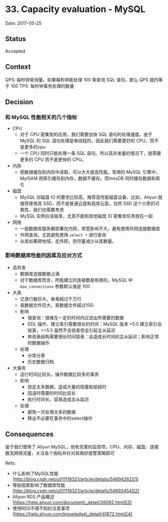 # 33. Capacity evaluation - MySQL

Date: 2017-05-25

## Status

Accepted

## Context

QPS: 每秒钟查询量。如果每秒钟能处理 100 条查询 SQL 语句，那么 QPS 就约等于 100
TPS: 每秒钟事务处理的数量

## Decision

### 和 MySQL 性能相关的几个指标

* CPU
	* 对于 CPU 密集型的应用，我们需要加快 SQL 语句的处理速度。由于MySQL 的 SQL 语句处理是单线程的，因此我们需要更好的 CPU，而不是更多的cpu
	* 一个 CPU 同时只能处理一条 SQL 语句。所以高并发量的情况下，就需要更多的 CPU 而不是更快的 CPU。
* 内存
	* 把数据缓存到内存中读取，可以大大提高性能。常用的 MySQL 引擎中，MyISAM 把索引缓存到内存，数据不缓存。而InnoDB 同时缓存数据和索引
* 磁盘
	* MySQL 对磁盘 IO 的要求比较高，推荐高性能磁盘设备，比如，Aliyun 就推荐使用其 SSD，而不是普通云盘和高效云盘，当然 SSD 这个介质的可靠性，我们也需要考虑
	* MySQL 实例应该独享，尤其不能和其他磁盘 IO 密集型任务放在一起
* 网络
	* 一般数据库服务都部署在内网，带宽影响不大，避免使用外网连接数据库
	* 外网查询，尤其避免使用 `select *` 进行查询
	* 从库如果跨地域，走外网，则尽量减少从库数量。

### 影响数据库性能的因素及应对方式

* 高并发
	* 数据库连接数被占满
	* 对于数据库而言，所能建立的连接数是有限的，MySQL 中`max_connections` 参数默认值是 100
* 大表
	* 记录行数巨大，单表超过千万行
	* 表数据文件巨大，表数据文件超过10G
	* 影响
		* 慢查询：很难在一定的时间内过滤出所需要的数据
		* DDL 操作、建立索引需要很长的时间：MySQL 版本 \<5.5 建立索引会锁表，\>=5.5 虽然不会锁表但会引起主从延迟
		* 修改表结构需要很长时间锁表：会造成长时间的主从延迟；影响正常的数据操作
	* 处理
		* 分库分表
		* 历史数据归档
* 大事务
	* 运行时间比较长，操作数据比较多的事务
	* 影响
		* 锁定太多数据，造成大量的阻塞和锁超时
		* 回滚时需要的时间比较长
		* 执行时间长，容易造成主从延迟
	* 处理
		* 避免一次处理太多的数据
		* 移出不必要在事务中的select操作

## Consequences

鉴于我们使用了 Aliyun MySQL，他有完善的监控项，CPU、内存、磁盘、连接数及网络流量，关注各个指标并针对其做好报警策略即可

Refs:

* 什么影响了MySQL性能 [http://blog.csdn.net/u011118321/article/details/54694262][1]
* 哪些因素影响了数据库性能 [http://blog.csdn.net/u011118321/article/details/54692454][2]
* Aliyun RDS 产品概述 [https://help.aliyun.com/document\_detail/26092.html][3]
* 使用RDS不得不知的注意事项 [https://help.aliyun.com/knowledge\_detail/41872.html][4]

[1]:	http://blog.csdn.net/u011118321/article/details/54694262
[2]:	http://blog.csdn.net/u011118321/article/details/54692454
[3]:	https://help.aliyun.com/document_detail/26092.html
[4]:	https://help.aliyun.com/knowledge_detail/41872.html